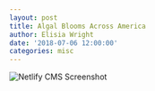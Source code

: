 ```yaml
---
layout: post
title: Algal Blooms Across America
author: Elisia Wright
date: '2018-07-06 12:00:00'
categories: misc
---
```


![Netlify CMS Screenshot](/assets/img/uploads/screenshot-editor.jpg)
